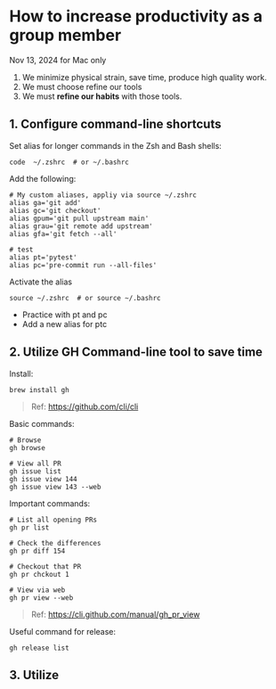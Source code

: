 # How to increase productivity as a group member

Nov 13, 2024 for Mac only

1. We minimize physical strain, save time, produce high quality work.
2. We must choose refine our tools
3. We must **refine our habits** with those tools.

## 1. Configure command-line shortcuts

Set alias for longer commands in the Zsh and Bash shells:

```
code  ~/.zshrc  # or ~/.bashrc
```

Add the following:

```
# My custom aliases, appliy via source ~/.zshrc
alias ga='git add'
alias gc='git checkout'
alias gpum='git pull upstream main'
alias grau='git remote add upstream'
alias gfa='git fetch --all'

# test
alias pt='pytest'
alias pc='pre-commit run --all-files'
```

Activate the alias

```
source ~/.zshrc  # or source ~/.bashrc
```

- Practice with pt and pc
- Add a new alias for ptc 

## 2. Utilize GH Command-line tool to save time

Install:
```
brew install gh
```

> Ref: https://github.com/cli/cli

Basic commands:

```
# Browse
gh browse

# View all PR
gh issue list
gh issue view 144
gh issue view 143 --web 
```

Important commands:

```
# List all opening PRs
gh pr list

# Check the differences
gh pr diff 154

# Checkout that PR
gh pr chckout 1

# View via web
gh pr view --web
```

> Ref: https://cli.github.com/manual/gh_pr_view

Useful command for release:

```
gh release list
```


## 3. Utilize







